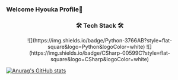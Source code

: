 ### Welcome Hyouka Profile👋

<h3 align="center">🛠 Tech Stack 🛠</h3>

<p align="center">![](https://img.shields.io/badge/Python-3766AB?style=flat-square&logo=Python&logoColor=white) ![](https://img.shields.io/badge/CSharp-00599C?style=flat-square&logo=CSharp&logoColor=white)</p>

[![Anurag's GitHub stats](https://github-readme-stats.vercel.app/api?username=hy0u4a&theme=tokyonight)](https://github.com/anuraghazra/github-readme-stats)
